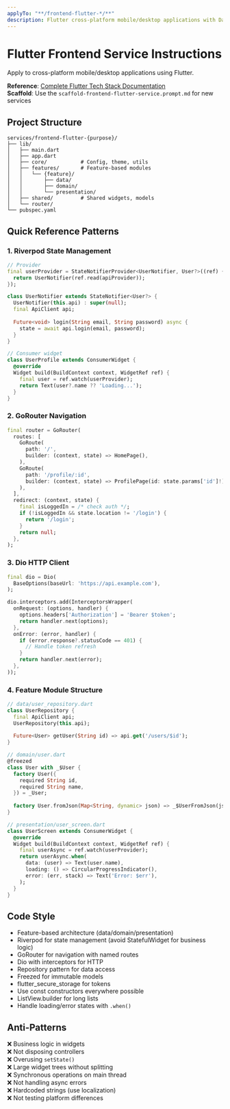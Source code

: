 ```yaml
---
applyTo: "**/frontend-flutter-*/**"
description: Flutter cross-platform mobile/desktop applications with Dart, widgets, and state management
---
```


# Flutter Frontend Service Instructions

Apply to cross-platform mobile/desktop applications using Flutter.

**Reference**: [Complete Flutter Tech Stack Documentation](../../../docs/tech-stacks/frontends/flutter.md)  
**Scaffold**: Use the `scaffold-frontend-flutter-service.prompt.md` for new services

## Project Structure

```
services/frontend-flutter-{purpose}/
├── lib/
│   ├── main.dart
│   ├── app.dart
│   ├── core/           # Config, theme, utils
│   ├── features/       # Feature-based modules
│   │   └── {feature}/
│   │       ├── data/
│   │       ├── domain/
│   │       └── presentation/
│   ├── shared/         # Shared widgets, models
│   └── router/
└── pubspec.yaml
```

## Quick Reference Patterns

### 1. Riverpod State Management

```dart
// Provider
final userProvider = StateNotifierProvider<UserNotifier, User?>((ref) {
  return UserNotifier(ref.read(apiProvider));
});

class UserNotifier extends StateNotifier<User?> {
  UserNotifier(this.api) : super(null);
  final ApiClient api;
  
  Future<void> login(String email, String password) async {
    state = await api.login(email, password);
  }
}

// Consumer widget
class UserProfile extends ConsumerWidget {
  @override
  Widget build(BuildContext context, WidgetRef ref) {
    final user = ref.watch(userProvider);
    return Text(user?.name ?? 'Loading...');
  }
}
```

### 2. GoRouter Navigation

```dart
final router = GoRouter(
  routes: [
    GoRoute(
      path: '/',
      builder: (context, state) => HomePage(),
    ),
    GoRoute(
      path: '/profile/:id',
      builder: (context, state) => ProfilePage(id: state.params['id']!),
    ),
  ],
  redirect: (context, state) {
    final isLoggedIn = /* check auth */;
    if (!isLoggedIn && state.location != '/login') {
      return '/login';
    }
    return null;
  },
);
```

### 3. Dio HTTP Client

```dart
final dio = Dio(
  BaseOptions(baseUrl: 'https://api.example.com'),
);

dio.interceptors.add(InterceptorsWrapper(
  onRequest: (options, handler) {
    options.headers['Authorization'] = 'Bearer $token';
    return handler.next(options);
  },
  onError: (error, handler) {
    if (error.response?.statusCode == 401) {
      // Handle token refresh
    }
    return handler.next(error);
  },
));
```

### 4. Feature Module Structure

```dart
// data/user_repository.dart
class UserRepository {
  final ApiClient api;
  UserRepository(this.api);
  
  Future<User> getUser(String id) => api.get('/users/$id');
}

// domain/user.dart
@freezed
class User with _$User {
  factory User({
    required String id,
    required String name,
  }) = _User;
  
  factory User.fromJson(Map<String, dynamic> json) => _$UserFromJson(json);
}

// presentation/user_screen.dart
class UserScreen extends ConsumerWidget {
  @override
  Widget build(BuildContext context, WidgetRef ref) {
    final userAsync = ref.watch(userProvider);
    return userAsync.when(
      data: (user) => Text(user.name),
      loading: () => CircularProgressIndicator(),
      error: (err, stack) => Text('Error: $err'),
    );
  }
}
```

## Code Style

- Feature-based architecture (data/domain/presentation)
- Riverpod for state management (avoid StatefulWidget for business logic)
- GoRouter for navigation with named routes
- Dio with interceptors for HTTP
- Repository pattern for data access
- Freezed for immutable models
- flutter_secure_storage for tokens
- Use const constructors everywhere possible
- ListView.builder for long lists
- Handle loading/error states with `.when()`

## Anti-Patterns

❌ Business logic in widgets  
❌ Not disposing controllers  
❌ Overusing `setState()`  
❌ Large widget trees without splitting  
❌ Synchronous operations on main thread  
❌ Not handling async errors  
❌ Hardcoded strings (use localization)  
❌ Not testing platform differences
